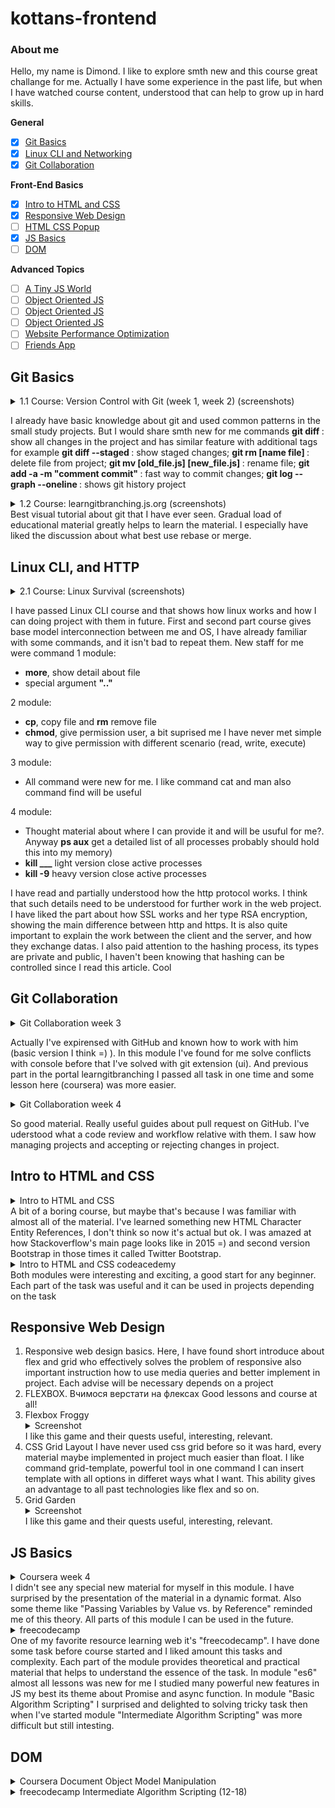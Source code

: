 # kottans-frontend
### About me 
Hello, my name is Dimond. I like to explore smth new and this course great challange for me. Actually I have some experience in the past life, but when I have watched course content, understood that can help to grow up in hard skills.

**General**
- [x] [Git Basics](#git-basics)
- [x] [Linux CLI and Networking](#linux-cli-and-networking)
- [x] [Git Collaboration](#git-collaboration)

**Front-End Basics**
- [x] [Intro to HTML and CSS](#intro-to-html-and-css)
- [x] [Responsive Web Design](#responsive-web-design)
- [ ] [HTML CSS Popup](#html-css-popup)
- [x] [JS Basics](#js-basics)
- [ ] [DOM](#dom)

**Advanced Topics**
- [ ] [A Tiny JS World](#a-tiny-js-world) 
- [ ] [Object Oriented JS](#object-oriented-js)
- [ ] [Object Oriented JS](#object-oriented-js)
- [ ] [Object Oriented JS](#mamory-pair-game)
- [ ] [Website Performance Optimization](#website-perfomanse)
- [ ] [Friends App](#friends-app)

## Git Basics
<details>
<summary>1.1 Course: Version Control with Git (week 1, week 2) (screenshots)</summary>
<img src="git-basics/1/git_basic_week_1_1.png">
<img src="git-basics/1/git_basic_week_1_2.png">
<img src="git-basics/1/git_basic_week_1_3.png">
<img src="git-basics/1/git_basic_week_2_3.png">
</details>

I already have basic knowledge about git and used common patterns in the small study projects. But I would share smth new for me commands <b> git diff </b> : show all changes in the project and has similar feature with additional tags for example <b> git diff --staged </b>: show staged changes; <b> git rm [name file] </b> : delete file from project; <b> git mv [old_file.js] [new_file.js] </b> : rename file; <b> git add -a -m "comment commit" </b> : fast way to commit changes; <b> git log --graph --oneline </b> : shows git history project


<details>
<summary>1.2 Course: learngitbranching.js.org (screenshots)</summary>
<img src="git-basics/2/git_basic_learngitbranching_1.png">
<img src="git-basics/2/git_basic_learngitbranching_2.png">
</details>
Best visual tutorial about git that I have ever seen. Gradual load of educational material greatly helps to learn the material. I especially have liked the discussion about what best use rebase or merge.

## Linux CLI, and HTTP
<details>
<summary>2.1 Course: Linux Survival (screenshots)</summary>
<img src="task_linux_cli/quiz1.png">
<img src="task_linux_cli/quiz2.png">
<img src="task_linux_cli/quiz3.png">
<img src="task_linux_cli/quiz4.png">
</details>

I have passed Linux CLI course and that shows how linux works and how I can doing project with them in future. First and second part course gives base model interconnection between me and OS, I have already familiar with some commands, and it isn't bad to repeat them. 
New staff for me were command
1 module:
<ul>
  <li>
    <b>more</b>, show detail about file
  </li>
  <li>
    special argument <b> ".." </b>
  </li>
</ul>

2 module:
<ul>
  <li>
    <b>cp</b>, copy file and <b>rm</b> remove file
  </li>
  <li>
    <b>chmod</b>, give permission user, a bit suprised me I have never met simple way to give permission with different scenario (read, write, execute) 
</ul>

3 module:
<ul>
  <li>
    All command were new for me. I like command cat and man also command find will be useful
  </li>
</ul>
4 module:
<ul>
  <li>
    Thought material about where I can provide it and will be usuful for me?. Anyway <b>ps aux</b> get a detailed list of all processes probably should hold this into my memory)
  </li>
  <li>
    <b>kill ___</b> light version close active processes
  </li>
  <li>
    <b>kill -9</b> heavy version close active processes
  </li>
</ul>

I have read and partially understood how the http protocol works. I think that such details need to be understood for further work in the web project. I have liked the part about how SSL works and her type RSA encryption, showing the main difference between http and https. It is also quite important to explain the work between the client and the server, and how they exchange datas. I also paid attention to the hashing process, its types are private and public, I haven't been knowing that hashing can be controlled since I read this article. Cool

## Git Collaboration

<details>
<summary>Git Collaboration week 3</summary>
<img src="git-collaboration/week3.png">
</details>

Actually I've expirensed with GitHub and known how to work with him (basic version I think =) ). In this module I've found for me solve conflicts with console before that I've solved with git extension (ui). And previous part in the portal learngitbranching I passed all task in one time and some lesson here (coursera) was more easier.

<details>
<summary>Git Collaboration week 4</summary>
<img src="git-collaboration/week4.png">
</details>

So good material. Really useful guides about pull request on GitHub. I've uderstood what a code review and workflow relative with them. I saw how managing projects and accepting or rejecting changes in project.

## Intro to HTML and CSS
<details>
<summary>Intro to HTML and CSS</summary>
<img src="task_html_css_intro/coursera_week1.png">
<img src="task_html_css_intro/coursera_week2.png">
</details>
A bit of a boring course, but maybe that's because I was familiar with almost all of the material. I've learned something new HTML Character Entity References, I don't think so now it's actual but ok. I was amazed at how Stackoverflow's main page looks like in 2015 =) and second version Bootstrap in those times it called Twitter Bootstrap. 

<details>
<summary>Intro to HTML and CSS codeacedemy</summary>
<img src="task_html_css_intro/codeacademy_html.png">
<img src="task_html_css_intro/codeacademy_css.png">
</details> 
Both modules were interesting and exciting, a good start for any beginner. Each part of the task was useful and it can be used in projects depending on the task

## Responsive Web Design
<ol>
  <li>
    Responsive web design basics. Here, I have found short introduce about flex and grid who effectively solves the problem of responsive also important instruction how to use media queries and better implement in project. Each advise will be necessary depends on a project
  </li>
  <li>
    FLEXBOX. Вчимося верстати на флексах
    Good lessons and course at all!
  </li>
  <li>
    Flexbox Froggy
    <details>
      <summary>Screenshot </summary>
      <img src="task_responsive_web_design/froggy.png">
    </details> 
    I like this game and their quests useful, interesting, relevant.
  </li>
  <li>
    CSS Grid Layout
    I have never used css grid before so it was hard, every material maybe implemented in project much easier than float. 
    I like command grid-template, powerful tool in one command I can insert template with all options in differet ways what I want. This ability gives an advantage to all past technologies like flex and so on. 
  </li>
  <li>
    Grid Garden 
    <details>
      <summary>Screenshot </summary>
      <img src="task_responsive_web_design/garden.png">
    </details> 
    I like this game and their quests useful, interesting, relevant.
  </li>
</ol>

## JS Basics

<details>
<summary>Coursera week 4 </summary>
  <img src="task_js_basics/coursera_js_week4.png">
</details>
I didn't see any special new material for myself in this module.
I have surprised by the presentation of the material in a dynamic format. Also some theme like "Passing Variables by Value vs. by Reference" reminded me of this theory.
All parts of this module I can be used in the future.

<details>
<summary>freecodecamp </summary>
  <img src="task_js_basics/freecodecamp_basic_js.png">
  <img src="task_js_basics/freecodecamp_es6.png">
  <img src="task_js_basics/freecodecamp_basic_data_structure.png">
  <img src="task_js_basics/freecodecamp_basic_algorithm_scripting.png">
  <img src="task_js_basics/freecodecamp_functional_programmin.png">
  <img src="task_js_basics/freecodecamp_inter_alg_scripting.png">
</details>
One of my favorite resource learning web it's "freecodecamp". I have done some task before course started and I liked amount this tasks and complexity. Each part of the module provides theoretical and practical material that helps to understand the essence of the task. In module "es6" almost all lessons was new for me I studied many powerful new features in JS my best its theme about Promise and async function. In module "Basic Algorithm Scripting" I surprised and delighted to solving tricky task then when I've started module "Intermediate Algorithm Scripting" was more difficult but still intesting. 

## DOM
<details>
<summary>Coursera Document Object Model Manipulation</summary>
  <img src="task_js_dom/coursera_dom.png">
</details>

<details>
<summary>freecodecamp Intermediate Algorithm Scripting (12-18)</summary>
  <img src="task_js_basics/freecodecamp_inter_alg_scripting.png">
</details>
